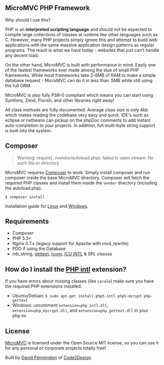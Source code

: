 ## MicroMVC PHP Framework

Why should I use this?

PHP is an **interpreted scripting language** and should not be expected to compile large collections of classes at runtime like other languages such as C. However, many PHP projects simply ignore this and attempt to build web applications with the same massive application design patterns as regular programs. The result is what we have today - websites that just can't handle any decent load.

On the other hand, MicroMVC is built with performance in mind. Easily one of the fastest frameworks ever made among the slue of small PHP frameworks. While most frameworks take 2-6MB of RAM to make a simple database request - MicroMVC can do it in less than .5MB while still using the full ORM.

MicroMVC is also fully PSR-0 compliant which means you can start using Symfony, Zend, Flurish, and other libraries right away!

All class methods are fully documented. Average class size is only 4kb which makes reading the codebase very easy and quick. IDE's such as eclipse or netbeans can pickup on the phpDoc comments to add instant auto-completion to your projects. In addition, full multi-byte string support is built into the system.

## Composer

> Warning: require(../vendor/autoload.php): failed to open stream: No such file or directory

MicroMVC requires [Composer](http://getcomposer.org/) to work. Simply install composer and run composer inside the base MicroMVC directory. Composer will fetch the required PHP classes and install them inside the `vendor` directory (including the autoload.php).

    $ composer install

Installation guide for [Linux](http://getcomposer.org/doc/00-intro.md#installation-nix) and [Windows](http://getcomposer.org/doc/00-intro.md#installation-windows).

## Requirements</h3>

* Composer
* PHP 5.3+
* Nginx 0.7.x (legacy support for Apache with mod_rewrite)
* PDO if using the Database
* mb_string, [gettext](http://php.net/gettext), [iconv](http://www.php.net/manual/en/book.iconv.php), [ICU INTL](http://php.net/manual/en/book.intl.php) & SPL classes

## How do I install the [PHP intl](http://php.net/manual/en/book.intl.php) extension?

If you have errors about missing classes (like `Locale`) make sure you have the required PHP extensions installed.

* Ubuntu/Debian: `$ sudo apt-get install php5-intl php5-mcrypt php-gettext`
* Windows: uncomment `extension=php_intl.dll`, `extension=php_mycrypt.dll`, and `extension=php_gettext.dll` in your php.ini

## License

[MicroMVC](http://micromvc.com) is licensed under the Open Source MIT license, so you can use it for any personal or corporate projects totally free!</p>

Built by [David Pennington](http://xeoncross.com) of [Code2Design](http://code2design.com)

